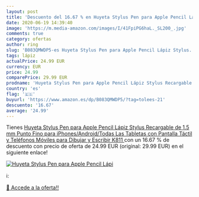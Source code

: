 ```yaml
---
layout: post
title: 'Descuento del 16.67 % en Huyeta Stylus Pen para Apple Pencil Lápi'
date: 2020-06-19 14:39:40
image: 'https://m.media-amazon.com/images/I/41FpiPG6haL._SL200_.jpg'
comments: true
category: ofertas
author: ring
slug: 'B083QMWDP5-es Huyeta Stylus Pen para Apple Pencil Lápiz Stylus...'
tags: lápiz
actualPrice: 24.99 EUR
currency: EUR
price: 24.99
comparePrice: 29.99 EUR
prodname: 'Huyeta Stylus Pen para Apple Pencil Lápiz Stylus Recargable de 1.5 mm Punto Fino para iPhones/Android/Todas Las Tabletas con Pantalla Táctil y Teléfonos Móviles para Dibujar y Escribir  K811 '
country: 'es'
flag: '🇪🇸'
buyurl: 'https://www.amazon.es/dp/B083QMWDP5/?tag=tolees-21'
descuento: '16.67'
average: '24.99'
---
```


Tienes [Huyeta Stylus Pen para Apple Pencil Lápiz Stylus Recargable de 1.5 mm Punto Fino para iPhones/Android/Todas Las Tabletas con Pantalla Táctil y Teléfonos Móviles para Dibujar y Escribir  K811 ](https://www.amazon.es/dp/B083QMWDP5/?tag=tolees-21) con un 16.67 % de descuento con precio de oferta de 24.99 EUR (original: 29.99 EUR) en el siguiente enlace!

[![Huyeta Stylus Pen para Apple Pencil Lápi](https://m.media-amazon.com/images/I/41FpiPG6haL._SL200_.jpg)](https://www.amazon.es/dp/B083QMWDP5/?tag=tolees-21)

ℹ️:


[🛒 Accede a la oferta!!](https://www.amazon.es/dp/B083QMWDP5/?tag=tolees-21)
